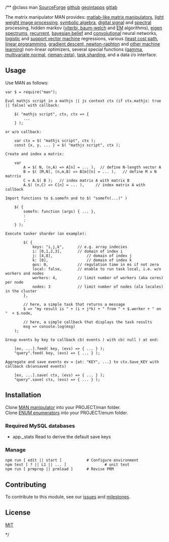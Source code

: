 /**
@class man
	[SourceForge](https://sourceforge.net) 
	[github](https://github.com/acmesds/jslab) 
	[geointapps](https://git.geointapps.org/acmesds/jslab)
	[gitlab](https://gitlab.west.nga.ic.gov/acmesds/jslab)

The matrix manipulator MAN provides: 
[matlab-like matrix manipulators](https://www.npmjs.com/package/mathjs), 
[light weight image processing](https://www.npmjs.com/package/jimp), 
[symbolic algebra](https://www.npmjs.com/package/mathjs), 
[digital signal](https://www.npmjs.com/package/dsp) and [spectral](https://www.npmjs.com/package/fft-js) processing, 
hidden markov ([viterbi, baum-welch](https://www.npmjs.com/package/nodehmm) and
[EM](https://www.npmjs.com/package/expectation-maximization) algorithms),
[eigen spectrums](https://www.npmjs.com/package/node-svd),
[recurrent](https://www.npmjs.com/package/recurrent-js),
[bayesian belief](https://www.npmjs.com/package/jsbayes) and
[convolutional](http://caffe.berkeleyvision.org/) neural networks,
[logistic](https://www.npmjs.com/package/ml-logistic-regression) and
[support vector machine](https://www.npmjs.com/package/node-svm) regressions,
various ([least cost path](https://www.npmjs.com/package/edmonds-blossom),
[linear programming](https://www.npmjs.com/package/javascript-lp-solver),
[gradient descent, newton-raphton](https://www.npmjs.com/package/newton-raphson-method) 
and [other machine learning](https://www.npmjs.com/package/ml)) non-linear optimizers,
several special functions ([gamma](https://www.npmjs.com/package/gamma), 
[multivariate normal](https://www.npmjs.com/package/multivariate-normal), 
[rieman-zeta](https://www.npmjs.com/package/math-riemann-zeta)),
[task sharding](https://github.com/ACMESDS/totem),
and a data i/o interface.

## Usage

Use MAN as follows:

	var $ = require("man");
	
	Eval mathjs script in a mathjs || js context ctx (if ctx.mathjs: true || false) with callback:
	
		$( "mathjs script", ctx, ctx => {   
			...
		} );

	or w/o callback:

		var ctx = $( "mathjs script", ctx );
		const {x, y, ... } = $( "mathjs script", ctx );

	Create and index a matrix:
	
		var 
			A = $( N, (n,A) => A[n] = ... ),  // define N-length vector A 
			B = $( [M,N], (n,m,B) => B[m][n] = ... ),	// define M x N matrrix
			C = A.$( B ); 	// index matrix A with matrix B
			A.$( (n,C) => C[n] = ... ), 	// index matrix A with callback

	Import functions to $.somefn and to $( "somefn(...)" )
	
		$( {
			somefn: function (args) { ... },
			:
			:
		} );
	
	Execute tasker sharder (an example):
	
			$( { 
				keys: "i,j,k",  	// e.g. array indecies
				i: [0,1,2,3],  		// domain of index i
				j: [4,8],				// domain of index j
				k: [0],					// domain of index k
				qos: 0,				// regulation time in ms if not zero
				local: false, 		// enable to run task local, i.e. w/o workers and nodes
				workers: 4, 		// limit number of workers (aka cores) per node
				nodes: 3 			// limit number of nodes (ala locales) in the cluster
			}, 

			// here, a simple task that returns a message 
			$ => "my result is " + (i + j*k) + " from " + $.worker + " on "  + $.node,

			// here, a simple callback that displays the task results
			msg => console.log(msg) 
		);
	
	Group events by key to callback cb( events ) with cb( null ) at end:
	
		[ev, ...].feed( key, (evs) => { ... } ); 
		"query".feed( key, (evs) => { ... } );	
	
	Aggregate and save events ev = {at: "KEY", ...} to ctx.Save_KEY with callback cb(unsaved events)

		[ev, ...].save( ctx, (evs) => { ... } );
		"query".save( ctx, (evs) => { ... } );

## Installation

Clone [MAN manipulator](https://github.com/acmesds/man) into your PROJECT/man folder.  
Clone [ENUM enumerators](https://github.com/acmesds/enum) into your PROJECT/enum folder.  

### Required MySQL databases

* app._stats Read  to derive the default save keys

### Manage 

	npm run [ edit || start ]			# Configure environment
	npm test [ ? || L1 || ... ]					# unit test
	npm run [ prmprep || prmload ]		# Revise PRM
	
## Contributing

To contribute to this module, see our [issues](https://totem.west.ile.nga.ic.gov/issues.view)
and [milestones](https://totem.west.ile.nga.ic.gov/milestones.view).

## License

[MIT](LICENSE)

*/